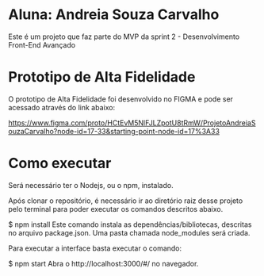# Aluna: Andreia Souza Carvalho
Este é um projeto que faz parte do MVP da sprint 2 - Desenvolvimento Front-End Avançado

# Prototipo de Alta Fidelidade
O prototipo de Alta Fidelidade foi desenvolvido no FIGMA e pode ser acessado através do link abaixo:

https://www.figma.com/proto/HCtEvM5NlFJLZpotU8tRmW/ProjetoAndreiaSouzaCarvalho?node-id=17-33&starting-point-node-id=17%3A33

# Como executar
Será necessário ter o Nodejs, ou o npm, instalado.

Após clonar o repositório, é necessário ir ao diretório raiz desse projeto pelo terminal para poder executar os comandos descritos abaixo.

$ npm install
Este comando instala as dependências/bibliotecas, descritas no arquivo package.json. Uma pasta chamada node_modules será criada.

Para executar a interface basta executar o comando:

$ npm start
Abra o http://localhost:3000/#/ no navegador.
